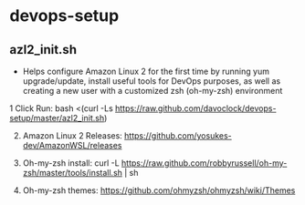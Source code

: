 # devops-setup


## azl2_init.sh
- Helps configure Amazon Linux 2 for the first time by running yum upgrade/update, install useful tools for DevOps purposes, as well as creating a new user with a customized zsh (oh-my-zsh) environment


1 Click Run: 
bash <(curl -Ls https://raw.github.com/davoclock/devops-setup/master/azl2_init.sh)

2. Amazon Linux 2 Releases:
https://github.com/yosukes-dev/AmazonWSL/releases

3. Oh-my-zsh install: 
curl -L https://raw.github.com/robbyrussell/oh-my-zsh/master/tools/install.sh | sh

4. Oh-my-zsh themes: 
https://github.com/ohmyzsh/ohmyzsh/wiki/Themes
